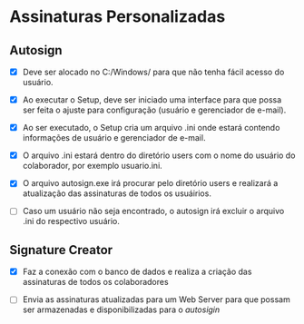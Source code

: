 # Assinaturas Personalizadas

## Autosign

- [x] Deve ser alocado no C:/Windows/ para que não tenha fácil acesso do usuário.


- [x] Ao executar o Setup, deve ser iniciado uma interface para que possa ser feita o ajuste para configuração (usuário e gerenciador de e-mail).


- [x] Ao ser executado, o Setup cria um arquivo .ini onde estará contendo informações de usuário e gerenciador de e-mail.


- [x] O arquivo .ini estará dentro do diretório users com o nome do usuário do colaborador, por exemplo usuario.ini.


- [x] O arquivo autosign.exe irá procurar pelo diretório users e realizará a atualização das assinaturas de todos os usuáirios.


- [ ] Caso um usuário não seja encontrado, o autosign irá excluir o arquivo .ini do respectivo usuário.



## Signature Creator

- [x] Faz a conexão com o banco de dados e realiza a criação das assinaturas de todos os colaboradores


- [ ] Envia as assinaturas atualizadas para um Web Server para que possam ser armazenadas e disponibilizadas para o *_autosigin_*
